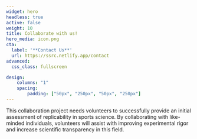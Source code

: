 ```yaml
---
widget: hero
headless: true
active: false
weight: 10
title: Collaborate with us!
hero_media: icon.png
cta:
  label: '**Contact Us**'
  url: https://ssrc.netlify.app/contact
advanced:
  css_class: fullscreen

design:
    columns: "1"
    spacing:
        padding: ["50px", "250px", "50px", "250px"]
---
```


This collaboration project needs volunteers to successfully provide an initial assessment of replicability in sports science.  By  collaborating with like-minded individuals, volunteers will  assist with improving experimental rigor and increase scientific transparency in this field. 

